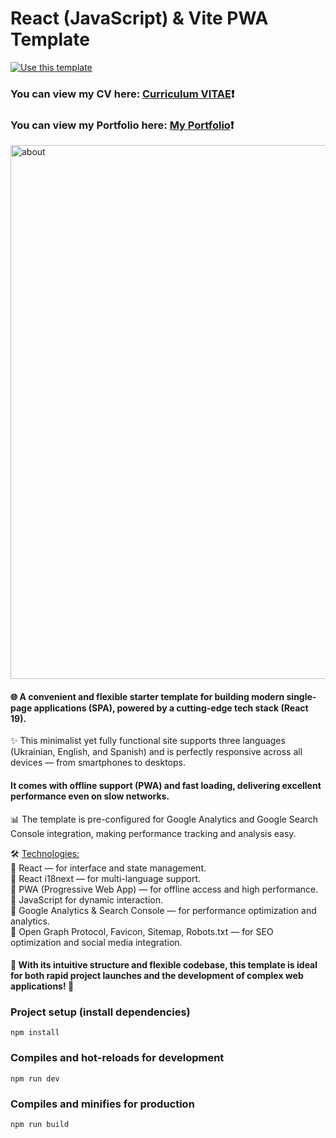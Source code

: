 # React (JavaScript) & Vite PWA Template #
[![Use this template](https://img.shields.io/badge/Use%20this%20template-darkred?style=for-the-badge)](https://github.com/Zorger27/React-JS-Template/generate)
### You can view my CV here: [Curriculum VITAE](https://zorger27.github.io)❗️ ###
### You can view my Portfolio here: [My Portfolio](https://Zorin.Expert)❗️ ###

<img width="1680" height="854" alt="about" src="https://github.com/user-attachments/assets/2bf3eb8b-2689-444d-9c39-71f17c736d02" />

#### 🌐 A convenient and flexible starter template for building modern single-page applications (SPA), powered by a cutting-edge tech stack (React 19). ####

✨ This minimalist yet fully functional site supports three languages (Ukrainian, English, and Spanish) and is perfectly responsive across all devices — from smartphones to desktops.

#### It comes with offline support (PWA) and fast loading, delivering excellent performance even on slow networks. ####

📊 The template is pre-configured for Google Analytics and Google Search Console integration, making performance tracking and analysis easy.

🛠️ <ins>Technologies:</ins><br>
🔹 React — for interface and state management.<br>
🔹 React i18next — for multi-language support.<br>
🔹 PWA (Progressive Web App) — for offline access and high performance.<br>
🔸 JavaScript for dynamic interaction.<br>
🔸 Google Analytics & Search Console — for performance optimization and analytics.<br>
🔸 Open Graph Protocol, Favicon, Sitemap, Robots.txt — for SEO optimization and social media integration.

#### 🚀 With its intuitive structure and flexible codebase, this template is ideal for both rapid project launches and the development of complex web applications! 🌟 ####

### Project setup (install dependencies)
```
npm install
```

### Compiles and hot-reloads for development
```
npm run dev
```

### Compiles and minifies for production
```
npm run build
```
